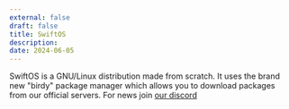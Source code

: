 ```yaml
---
external: false
draft: false
title: SwiftOS
description: 
date: 2024-06-05
---
```


SwiftOS is a GNU/Linux distribution made from scratch. It uses the brand new "birdy" package manager which allows you to download packages from our official servers. For news join [our discord](https://discord.com/invite/4FttcHHHM7)
